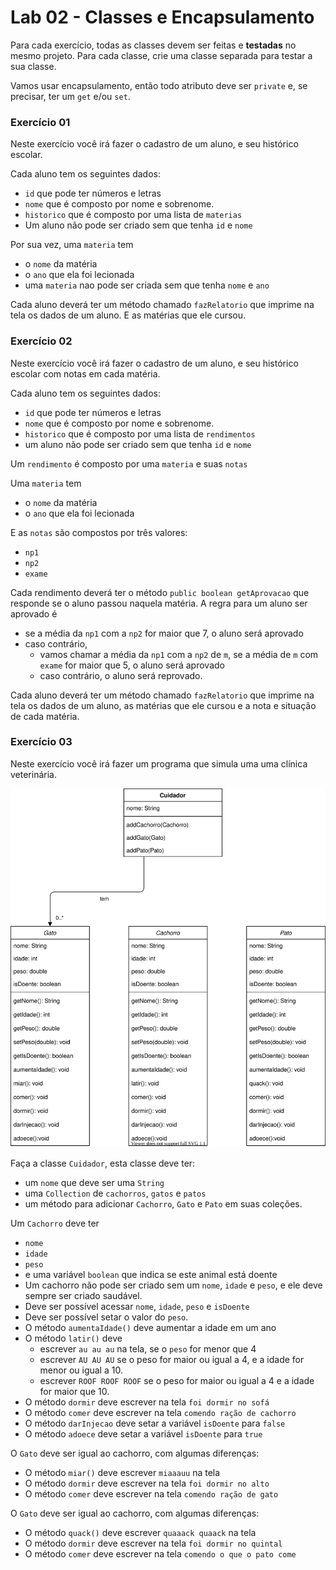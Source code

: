 # Lab 02 - Classes e Encapsulamento

Para cada exercício, todas as classes devem ser feitas e **testadas** no mesmo projeto. Para cada classe, crie uma classe separada para testar a sua classe.

Vamos usar encapsulamento, então todo atributo deve ser `private` e, se precisar, ter um `get` e/ou `set`.

### Exercício 01

Neste exercício você irá fazer o cadastro de um aluno, e seu histórico escolar.

Cada aluno tem os seguintes dados:
* `id` que pode ter números e letras
* `nome` que é composto por nome e sobrenome.
* `historico` que é composto por uma lista de `materias`
* Um aluno não pode ser criado sem que tenha `id` e `nome`

Por sua vez, uma `materia` tem
* o `nome` da matéria
* o `ano` que ela foi lecionada
* uma `materia` nao pode ser criada sem que tenha `nome` e `ano`

Cada aluno deverá ter um método chamado `fazRelatorio` que imprime na tela os dados de um aluno. E as matérias que ele cursou.

### Exercício 02

Neste exercício você irá fazer o cadastro de um aluno, e seu histórico escolar com notas em cada matéria.

Cada aluno tem os seguintes dados:
* `id` que pode ter números e letras
* `nome` que é composto por nome e sobrenome.
* `historico` que é composto por uma lista de `rendimentos`
* um aluno não pode ser criado sem que tenha `id` e `nome`

Um `rendimento` é composto por uma `materia` e suas `notas`

Uma `materia` tem
* o `nome` da matéria
* o `ano` que ela foi lecionada

E as `notas` são compostos por três valores:
* `np1`
* `np2`
* `exame`

Cada rendimento deverá ter o método `public boolean getAprovacao` que responde se o aluno passou naquela matéria. A regra para um aluno ser aprovado é
* se a média da `np1` com a `np2` for maior que 7, o aluno será aprovado
* caso contrário,
  * vamos chamar a média da `np1` com a `np2` de `m`, se a média de `m` com `exame` for maior que 5, o aluno será aprovado
  * caso contrário, o aluno será reprovado.


Cada aluno deverá ter um método chamado `fazRelatorio` que imprime na tela os dados de um aluno, as matérias que ele cursou e a nota e situação de cada matéria.


### Exercício 03

Neste exercício você irá fazer um programa que simula uma uma clínica veterinária.

![Diagrama de Classes](veterinaria.svg)

Faça a classe `Cuidador`, esta classe deve ter:
* um `nome` que deve ser uma `String`
* uma `Collection` de `cachorros`, `gatos` e `patos`
* um método para adicionar `Cachorro`, `Gato` e `Pato` em suas coleções.

Um `Cachorro` deve ter
* `nome`
* `idade`
* `peso`
* e uma variável `boolean` que indica se este animal está doente
* Um cachorro não pode ser criado sem um `nome`, `idade` e `peso`, e ele deve sempre ser criado saudável.
* Deve ser possível acessar `nome`, `idade`, `peso` e `isDoente`
* Deve ser possível setar o valor do `peso`.
* O método `aumentaIdade()` deve aumentar a idade em um ano
* O método `latir()` deve
  * escrever `au au au` na tela, se o `peso` for menor que 4
  * escrever `AU AU AU` se o peso for maior ou igual a 4, e a idade for menor ou igual a 10.
  * escrever `ROOF ROOF ROOF` se o peso for maior ou igual a 4 e a idade for maior que 10.
* O método `dormir` deve escrever na tela `foi dormir no sofá`
* O método `comer` deve escrever na tela `comendo ração de cachorro`
* O método `darInjecao` deve setar a variável `isDoente` para `false`
* O método `adoece` deve setar a variável `isDoente` para `true`

O `Gato` deve ser igual ao cachorro, com algumas diferenças:
* O método `miar()` deve escrever `miaaauu` na tela
* O método `dormir` deve escrever na tela `foi dormir no alto`
* O método `comer` deve escrever na tela `comendo ração de gato`

O `Gato` deve ser igual ao cachorro, com algumas diferenças:
* O método `quack()` deve escrever `quaaack quaack` na tela
* O método `dormir` deve escrever na tela `foi dormir no quintal`
* O método `comer` deve escrever na tela `comendo o que o pato come`
